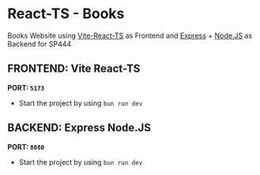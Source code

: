 # React-TS - Books
Books Website using [Vite-React-TS](https://vitejs.dev/) as Frontend and [Express](https://expressjs.com/) + [Node.JS](https://nodejs.org/en) as Backend for SP444

## FRONTEND: Vite React-TS
**PORT: `5173`**
- Start the project by using `bun run dev`

## BACKEND: Express Node.JS
**PORT: `8080`**
- Start the project by using `bun run dev`
